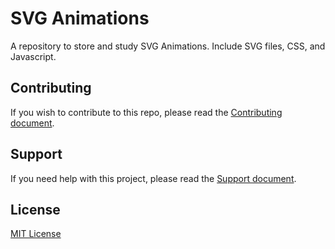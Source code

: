 # SVG Animations
A repository to store and study SVG Animations. 
Include SVG files, CSS, and Javascript. 

## Contributing

If you wish to contribute to this repo, please read the [Contributing document](.github/CONTRIBUTING.md).

## Support

If you need help with this project, please read the [Support document](.github/SUPPORT.md).

## License

[MIT License](.github/LICENSE.md)


